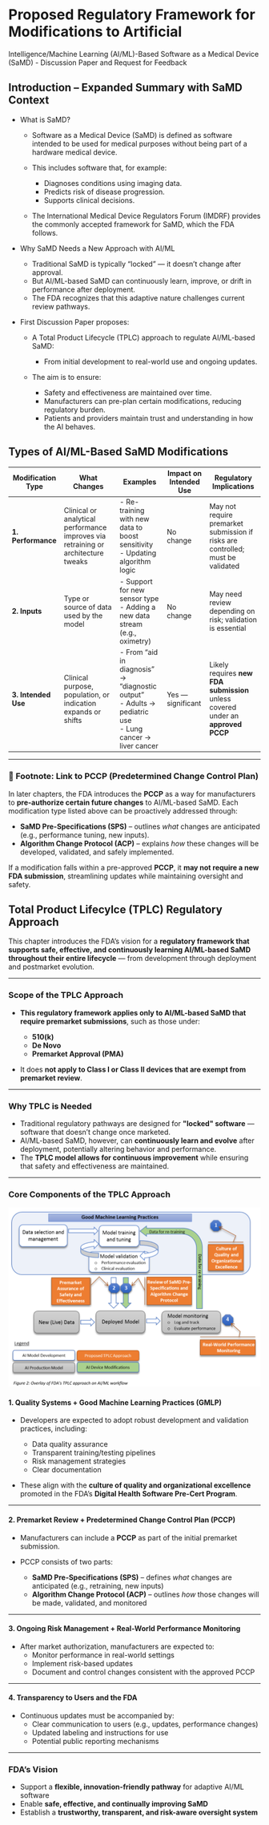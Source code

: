 # Proposed Regulatory Framework for Modifications to Artificial

Intelligence/Machine Learning (AI/ML)-Based Software as a Medical Device
(SaMD) - Discussion Paper and Request for Feedback

## Introduction – Expanded Summary with SaMD Context

- What is SaMD?
  - Software as a Medical Device (SaMD) is defined as software intended to be used for medical purposes without being part of a hardware medical device.
  - This includes software that, for example:
    - Diagnoses conditions using imaging data.
    - Predicts risk of disease progression.
    - Supports clinical decisions.

  - The International Medical Device Regulators Forum (IMDRF) provides the commonly accepted framework for SaMD, which the FDA follows.

- Why SaMD Needs a New Approach with AI/ML

  - Traditional SaMD is typically “locked” — it doesn’t change after approval.
  - But AI/ML-based SaMD can continuously learn, improve, or drift in performance after deployment.
  - The FDA recognizes that this adaptive nature challenges current review pathways.

- First Discussion Paper proposes:

  - A Total Product Lifecycle (TPLC) approach to regulate AI/ML-based SaMD:
    - From initial development to real-world use and ongoing updates.

  - The aim is to ensure:

    - Safety and effectiveness are maintained over time.
    - Manufacturers can pre-plan certain modifications, reducing regulatory burden.
    - Patients and providers maintain trust and understanding in how the AI behaves.

## Types of AI/ML-Based SaMD Modifications

| **Modification Type** | **What Changes** | **Examples** | **Impact on Intended Use** | **Regulatory Implications** |
|------------------------|------------------|--------------|-----------------------------|-----------------------------|
| **1. Performance** | Clinical or analytical performance improves via retraining or architecture tweaks | - Re-training with new data to boost sensitivity<br>- Updating algorithm logic | No change | May not require premarket submission if risks are controlled; must be validated |
| **2. Inputs** | Type or source of data used by the model | - Support for new sensor type<br>- Adding a new data stream (e.g., oximetry) | No change | May need review depending on risk; validation is essential |
| **3. Intended Use** | Clinical purpose, population, or indication expands or shifts | - From “aid in diagnosis” → “diagnostic output”<br>- Adults → pediatric use<br>- Lung cancer → liver cancer | Yes — significant | Likely requires **new FDA submission** unless covered under an **approved PCCP** |

---

### 📎 Footnote: Link to PCCP (Predetermined Change Control Plan)

In later chapters, the FDA introduces the **PCCP** as a way for manufacturers to **pre-authorize certain future changes** to AI/ML-based SaMD. Each modification type listed above can be proactively addressed through:

- **SaMD Pre-Specifications (SPS)** – outlines *what* changes are anticipated (e.g., performance tuning, new inputs).
- **Algorithm Change Protocol (ACP)** – explains *how* these changes will be developed, validated, and safely implemented.

If a modification falls within a pre-approved **PCCP**, it **may not require a new FDA submission**, streamlining updates while maintaining oversight and safety.


## Total Product Lifecylce (TPLC) Regulatory Approach

This chapter introduces the FDA’s vision for a **regulatory framework that supports safe, effective, and continuously learning AI/ML-based SaMD throughout their entire lifecycle** — from development through deployment and postmarket evolution.

---

### Scope of the TPLC Approach

- **This regulatory framework applies only to AI/ML-based SaMD that require premarket submissions**, such as those under:
  - **510(k)**
  - **De Novo**
  - **Premarket Approval (PMA)**

- It does **not apply to Class I or Class II devices that are exempt from premarket review**.

---

### Why TPLC is Needed

- Traditional regulatory pathways are designed for **"locked" software** — software that doesn’t change once marketed.
- AI/ML-based SaMD, however, can **continuously learn and evolve** after deployment, potentially altering behavior and performance.
- The **TPLC model allows for continuous improvement** while ensuring that safety and effectiveness are maintained.

---

### Core Components of the TPLC Approach

![TPLC Process Overview](tplc-visualization.png)

#### 1. Quality Systems + Good Machine Learning Practices (GMLP)

- Developers are expected to adopt robust development and validation practices, including:
  - Data quality assurance
  - Transparent training/testing pipelines
  - Risk management strategies
  - Clear documentation

- These align with the **culture of quality and organizational excellence** promoted in the FDA’s **Digital Health Software Pre-Cert Program**.

---

#### 2. Premarket Review + Predetermined Change Control Plan (PCCP)

- Manufacturers can include a **PCCP** as part of the initial premarket submission.

- PCCP consists of two parts:
  - **SaMD Pre-Specifications (SPS)** – defines *what* changes are anticipated (e.g., retraining, new inputs)
  - **Algorithm Change Protocol (ACP)** – outlines *how* those changes will be made, validated, and monitored

---

#### 3. Ongoing Risk Management + Real-World Performance Monitoring

- After market authorization, manufacturers are expected to:
  - Monitor performance in real-world settings
  - Implement risk-based updates
  - Document and control changes consistent with the approved PCCP

---

#### 4. Transparency to Users and the FDA

- Continuous updates must be accompanied by:
  - Clear communication to users (e.g., updates, performance changes)
  - Updated labeling and instructions for use
  - Potential public reporting mechanisms

---

### FDA’s Vision

- Support a **flexible, innovation-friendly pathway** for adaptive AI/ML software
- Enable **safe, effective, and continually improving SaMD**
- Establish a **trustworthy, transparent, and risk-aware oversight system**
